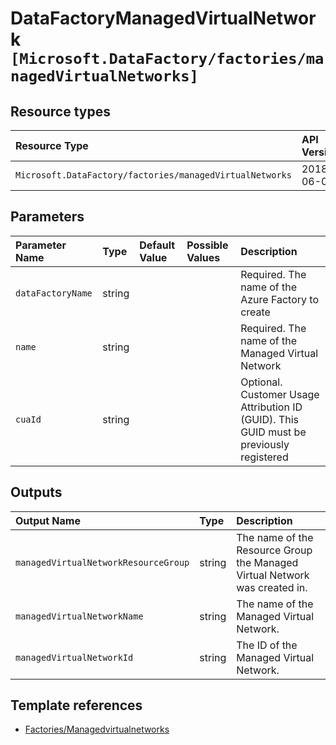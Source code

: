 # DataFactoryManagedVirtualNetwork `[Microsoft.DataFactory/factories/managedVirtualNetworks]`

## Resource types

| Resource Type | API Version |
| :-- | :-- |
| `Microsoft.DataFactory/factories/managedVirtualNetworks` | 2018-06-01 |

## Parameters

| Parameter Name | Type | Default Value | Possible Values | Description |
| :-- | :-- | :-- | :-- | :-- |
| `dataFactoryName` | string |  |  | Required. The name of the Azure Factory to create |
| `name` | string |  |  | Required. The name of the Managed Virtual Network|
| `cuaId` | string |  |  | Optional. Customer Usage Attribution ID (GUID). This GUID must be previously registered |

## Outputs

| Output Name | Type | Description |
| :-- | :-- | :-- |
| `managedVirtualNetworkResourceGroup` | string | The name of the Resource Group the Managed Virtual Network was created in. |
| `managedVirtualNetworkName` | string | The name of the Managed Virtual Network.|
| `managedVirtualNetworkId` | string | The ID of the Managed Virtual Network.|

## Template references

- [Factories/Managedvirtualnetworks](https://docs.microsoft.com/en-us/azure/templates/Microsoft.DataFactory/2018-06-01/factories/managedVirtualNetworks)
